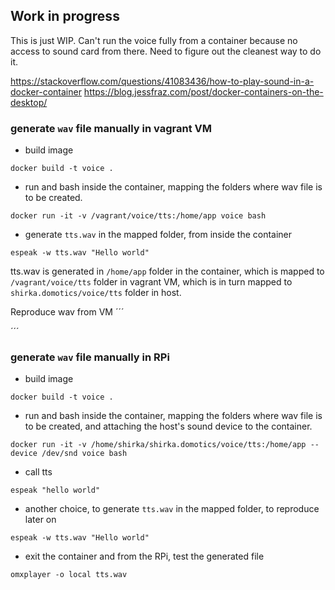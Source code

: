 ## Work in progress
This is just WIP. Can't run the voice fully from a container because no access to sound card from there. Need to figure out the cleanest way to do it.

https://stackoverflow.com/questions/41083436/how-to-play-sound-in-a-docker-container
https://blog.jessfraz.com/post/docker-containers-on-the-desktop/

### generate `wav` file manually in vagrant VM
- build image
```
docker build -t voice .
```

- run and bash inside the container, mapping the folders where wav file is to be created.
```
docker run -it -v /vagrant/voice/tts:/home/app voice bash
```

- generate `tts.wav` in the mapped folder, from inside the container
```
espeak -w tts.wav "Hello world"
```
tts.wav is generated in `/home/app` folder in the container, which is mapped to `/vagrant/voice/tts` folder in vagrant VM, which is in turn mapped to `shirka.domotics/voice/tts` folder in host.

Reproduce wav from VM
´´´

´´´

### generate `wav` file manually in RPi
- build image
```
docker build -t voice .
```

- run and bash inside the container, mapping the folders where wav file is to be created, and attaching the host's sound device to the container.
```
docker run -it -v /home/shirka/shirka.domotics/voice/tts:/home/app --device /dev/snd voice bash
```

- call tts
```
espeak "hello world"
```

- another choice, to generate `tts.wav` in the mapped folder, to reproduce later on
```
espeak -w tts.wav "Hello world"
```

- exit the container and from the RPi, test the generated file
```
omxplayer -o local tts.wav
```
